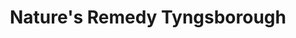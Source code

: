 ---
title: "Nature's Remedy Tyngsborough"
url: /tyngsboro/natures-remedy-tyngsborough/
shop: cannabis
---